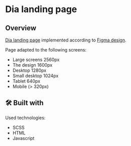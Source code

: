 # Dia landing page
## Overview

[Dia landing page](https://elinabahirova.github.io/dia-landing/) implemented according to [Figma design](https://www.figma.com/file/7qwsWggv9BAxMi2VPhBuPr/Air-(formerly-Dia)?node-id=9138%3A35).

Page adapted to the following screens:
- Large screens 2560px
- The design 1600px
- Desktop 1280px
- Small desktop 1024px
- Tablet 640px
- Mobile (> 320px)
## 🛠️ Built with
Used technologies:
  * SCSS
  * HTML
  * Javascript
